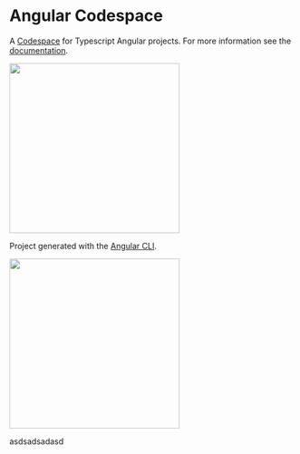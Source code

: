 # Angular Codespace

A [Codespace](https://github.com/features/codespaces) for Typescript Angular projects.
For more information see the [documentation](https://docs.github.com/en/codespaces).

<a href="https://docs.github.com/en/codespaces">
  <img src="https://user-images.githubusercontent.com/22425467/157051905-a6b38834-a6e3-49dc-b16e-804525b5d42a.png" width="300px">
</a>

Project generated with the [Angular CLI](https://angular.io/cli).

<a href="https://angular.io/cli">
  <img src="https://user-images.githubusercontent.com/22425467/157052145-3121e5a8-4a81-4dd8-a3d9-841ffea54e4f.png" width="300px">
</a>


asdsadsadasd
